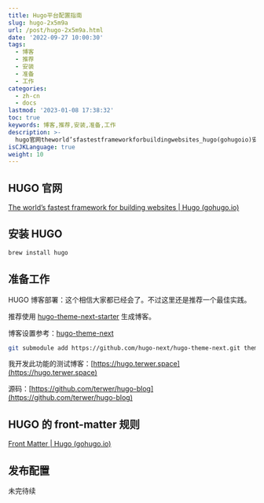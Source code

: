 ```yaml
---
title: Hugo平台配置指南
slug: hugo-2x5m9a
url: /post/hugo-2x5m9a.html
date: '2022-09-27 10:00:30'
tags:
  - 博客
  - 推荐
  - 安装
  - 准备
  - 工作
categories:
  - zh-cn
  - docs
lastmod: '2023-01-08 17:38:32'
toc: true
keywords: 博客,推荐,安装,准备,工作
description: >-
  hugo官网theworld’sfastestframeworkforbuildingwebsites_hugo(gohugoio)安装hugobrewinstallhugo准备工作hugo博客部署_这个相信大家都已经会了。不过这里还是推荐一个最佳实践。推荐使用hugothemenextstarter生成博客。博客设置参考_hugothemenextgitsubmoduleaddhttps_githubcomhugonexthugothemenextgitthemeshugothemenext我开发此功能
isCJKLanguage: true
weight: 10
---
```


## HUGO 官网

[The world’s fastest framework for building websites | Hugo (gohugo.io)](https://gohugo.io/)

## 安装 HUGO

```bash
brew install hugo
```

## 准备工作

HUGO 博客部署：这个相信大家都已经会了。不过这里还是推荐一个最佳实践。

推荐使用 [hugo-theme-next-starter](https://github.com/hugo-next/hugo-theme-next-starter) 生成博客。

博客设置参考：[hugo-theme-next](https://github.com/hugo-next/hugo-theme-next#-direct-reference)

```bash
git submodule add https://github.com/hugo-next/hugo-theme-next.git themes/hugo-theme-next
```

我开发此功能的测试博客：[https://hugo.terwer.space](https://hugo.terwer.space)

源码：[https://github.com/terwer/hugo-blog](https://github.com/terwer/hugo-blog)

## HUGO 的 front-matter 规则

[Front Matter | Hugo (gohugo.io)](https://gohugo.io/content-management/front-matter/)

## 发布配置

未完待续
